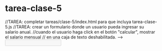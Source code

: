 # tarea-clase-5
 //TAREA: completar tareas/clase-5/index.html para que incluya tarea-clase-5.js
//TAREA: crear un formulario donde un usuario pueda ingresar su salario anual.
//cuando el usuario haga click en el botón "calcular", mostrar el salario mensual
// en una caja de texto deshabilitada. --> <input type="text" disabled id="salario-mensual"/>
